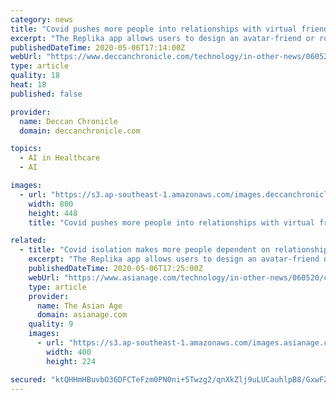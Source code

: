 ```yaml
---
category: news
title: "Covid pushes more people into relationships with virtual friends, romantic partners"
excerpt: "The Replika app allows users to design an avatar-friend or romantic partner, while mental health chatbot Woebot helps people with anxiety."
publishedDateTime: 2020-05-06T17:14:00Z
webUrl: "https://www.deccanchronicle.com/technology/in-other-news/060520/covid-pushes-more-people-into-relationships-with-virtual-friends-roma.html"
type: article
quality: 18
heat: 18
published: false

provider:
  name: Deccan Chronicle
  domain: deccanchronicle.com

topics:
  - AI in Healthcare
  - AI

images:
  - url: "https://s3.ap-southeast-1.amazonaws.com/images.deccanchronicle.com/dc-Cover-g4bflmnbi4coegebsi9036ohp2-20200506223925.Medi.jpeg"
    width: 800
    height: 448
    title: "Covid pushes more people into relationships with virtual friends, romantic partners"

related:
  - title: "Covid isolation makes more people dependent on relationships with virtual friends, romantic partners"
    excerpt: "The Replika app allows users to design an avatar-friend or romantic partner, while mental health chatbot Woebot helps people with anxiety."
    publishedDateTime: 2020-05-06T17:25:00Z
    webUrl: "https://www.asianage.com/technology/in-other-news/060520/covid-isolation-makes-more-people-dependent-on-relationships-with-virtual-friends-romantic-partners.html"
    type: article
    provider:
      name: The Asian Age
      domain: asianage.com
    quality: 9
    images:
      - url: "https://s3.ap-southeast-1.amazonaws.com/images.asianage.com/images/aa-Cover-g4bflmnbi4coegebsi9036ohp2-20200506225115.jpeg"
        width: 400
        height: 224

secured: "ktQHHmHBuvbO36DFCTeFzm0PN0ni+5Twzg2/qnXkZlj9uLUCauhlpB8/GxwFZsqo+ilz38jBn0olCC63GB+BPuTCcROnFCGzcNSBHAe0o03AKrmU7RHAZRmRXm8k7c+DoibhrCiBfFvFEM455QzZ2PuPyNJwMl0YkhKTUGEBD5mynvgtNYps6mKF+p6jE0h1sxVz8T/v8dhBQXSfEcnoZPldygRNZvpqISGD1gVVS2wfsXBz1IDJKy3heTsv4dAolvxeFSaLpppeBFci8i5nYrTHa3EL8uv66bCB9wOUbR2KbbR+iul00/BPfSkKYTIZCffanG8zIvwCdbeKz4bMcsv4tnCbemm2d1doBdM/OUgSPqPBHR0CgRMDdsq7w1baHNN6jWRTki6MbPkyfICVvOhOZ+NoVNTOVf2m2gZwF1g/PWGToFH0agpslRloCOXYy7nEWTz+HVZ7Z5HHvi063TCUbLCHTeU0z10Ll44xx4U=;+J+BWKUgmqfL3BSukcQBOA=="
---
```


